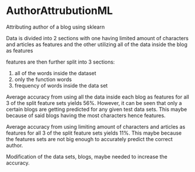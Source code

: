 # AuthorAttrubutionML

Attributing author of a blog using sklearn 


Data is divided into 2 sections with one having limited amount of characters and articles as features and the other utilizing all of the data inside the blog as features

features are then further split into 3 sections:
  1. all of the words inside the dataset
  2. only the function words
  3. frequency of words inside the data set
  
Average accuracy from using all the data inside each blog as features for all 3 of the split feature sets yields 56%. However, it can be seen that only a certain blogs are getting predicted for any given test data sets. This maybe because of said blogs having the most characters hence features.
 
Average accuracy from using limiting amount of characters and articles as features for all 3 of the split feature sets yields 11%. This maybe because the features sets are not big enough to accurately predict the correct author.

Modification of the data sets, blogs, maybe needed to increase the accuracy.
